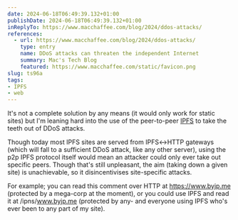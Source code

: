 ```yaml
---
date: 2024-06-18T06:49:39.132+01:00
publishDate: 2024-06-18T06:49:39.132+01:00
inReplyTo: https://www.macchaffee.com/blog/2024/ddos-attacks/
references:
  - url: https://www.macchaffee.com/blog/2024/ddos-attacks/
    type: entry
    name: DDoS attacks can threaten the independent Internet
    summary: Mac's Tech Blog
    featured: https://www.macchaffee.com/static/favicon.png
slug: ts96a
tags:
- IPFS
- web
---
```

It's not a complete solution by any means (it would only work for static sites) but I'm leaning hard into the use of the peer-to-peer [IPFS](/tags/ipfs) to take the teeth out of DDoS attacks.

Though today most IPFS sites are served from IPFS↔HTTP gateways (which will fall to a sufficient DDoS attack, like any other server), using the p2p IPFS protocol itself would mean an attacker could only ever take out specific peers. Though that's still unpleasant, the aim (taking down a given site) is unachievable, so it disincentivises site-specific attacks.

For example; you can read this comment over HTTP at https://www.byjp.me (protected by a mega-corp at the moment), or you could use IPFS and read it at /ipns/www.byjp.me (protected by any- and everyone using IPFS who's ever been to any part of my site).
